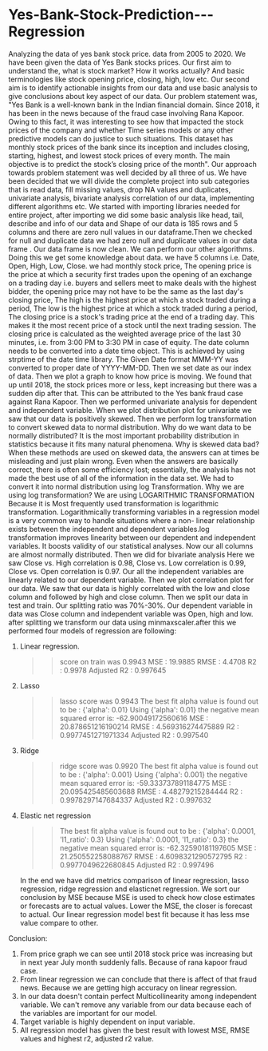 # Yes-Bank-Stock-Prediction---Regression
Analyzing the data of yes bank stock price. data from 2005 to 2020.
We have been given the data of Yes Bank stocks prices. Our first aim to understand the, what is stock market? How it works actually? And basic terminologies like stock opening price, closing, high, low etc. Our second aim is to identify actionable insights from our data and use basic analysis to give conclusions about key aspect of our data.
      Our problem statement was, "Yes Bank is a well-known bank in the Indian financial domain. Since 2018, it has been in the news because of the fraud case involving Rana Kapoor. Owing to this fact, it was interesting to see how that impacted the stock prices of the company and whether Time series models or any other predictive models can do justice to such situations. This dataset has monthly stock prices of the bank since its inception and includes closing, starting, highest, and lowest stock prices of every month. The main objective is to predict the stock’s closing price of the month".
      Our approach towards problem statement was well decided by all three of us. We have been decided that we will divide the complete project into sub categories  that is read data, fill missing  values, drop NA values and duplicates, univariate  analysis, bivariate  analysis  correlation of our data, implementing different algorithms etc.
     We started with importing libraries needed for entire project, after importing we 
did some basic analysis like head, tail, describe and info of our data and Shape of our data is 185 rows and 5 columns and there are zero null values in our dataframe.Then we checked for null and duplicate data we had zero null and duplicate values in our data frame . Our data frame is now clean. We can perform our other algorithms. Doing this we get some knowledge about data. we have 5 columns i.e. Date, Open, High, Low, Close. we had monthly stock price, The opening price is the price at which a security first trades upon the opening of an exchange on a trading day i.e. buyers and 
sellers meet to make deals with the highest bidder, the opening price may not have to be the same as the last day's closing price, The high is the highest price at which a stock traded during a period, The low is the highest price at which a stock traded during a period, The closing price is a stock's trading price at the end of a trading day. This makes it the most recent price of a stock until the next trading session. The closing price is calculated as the weighted average price of the last 30 minutes, i.e. from 3:00 PM to 3:30 PM in case of equity. 
     The date column needs to be converted into a date time object. This is achieved by using strptime of the date time library. The Given Date format MMM-YY was converted to proper date of YYYY-MM-DD. Then we set date as our index of data. Then we plot a graph to know how price is moving. We found that up until 2018, the stock prices more or less, kept increasing but there was a sudden dip after that. This can be attributed to the Yes bank fraud case against Rana Kapoor.
     Then we performed univariate analysis for dependent and independent variable. When we plot distribution plot for univariate we saw that our data is positively skewed. Then we perform log transformation to convert skewed data to normal distribution. Why do we want data to be normally distributed?
It is the most important probability distribution in statistics because it fits many natural phenomena. Why is skewed data bad? When these methods are used on skewed data, the answers can at times be misleading and just plain wrong. Even when the answers are basically correct, there is often some efficiency lost; essentially, the analysis has not made the best use of all of the information in the data set. We had to convert it into normal distribution using log Transformation. Why we are using log transformation? We are using LOGARITHMIC TRANSFORMATION Because it is Most frequently used transformation is logarithmic transformation. Logarithmically transforming variables in a regression model is a very common way to handle situations where a non- linear relationship exists between the independent and dependent variables.log transformation improves linearity between our dependent and independent variables. It boosts validity of our statistical analyses. Now our all columns are almost normally distributed. Then we did for bivariate analysis Here we saw Close vs. High correlation is 0.98, Close vs. Low correlation is 0.99, Close vs. Open correlation is 0.97. Our all the independent variables are linearly related to our dependent variable. Then we plot correlation plot for our data. We saw that our data is highly correlated with the low and close column and followed by high and close column.
    Then we split our data in test and train. Our splitting ratio was 70%-30%. Our dependent variable in data was Close column and independent variable was
Open, high and low. after splitting we transform our data using minmaxscaler.after this we performed four models of regression are 
following:
1) Linear regression.
   >>score on train was 0.9943
   >>MSE : 19.9885 
   >>RMSE : 4.4708
   >>R2 : 0.9978 
   >>Adjusted R2 :  0.997645
2) Lasso 
   >>lasso score was 0.9943
   >>The best fit alpha value is found out to be : {'alpha': 0.01}
     Using  {'alpha': 0.01}  the negative mean squared error is:  -62.90049172560616
   >>MSE : 20.878651216190214
   >>RMSE : 4.569316274475889
   >>R2 : 0.9977451271971334
   >>Adjusted R2 :  0.997540
3) Ridge 
   >>ridge score was 0.9920
   >>The best fit alpha value is found out to be : {'alpha': 0.001}
     Using  {'alpha': 0.001}  the negative mean squared error is:  -59.333737891184775
   >>MSE : 20.095425485603688
   >>RMSE : 4.48279215284444
   >>R2 : 0.9978297147684337
   >>Adjusted R2 :  0.997632
4) Elastic net regression
   >>The best fit alpha value is found out to be : {'alpha': 0.0001, 'l1_ratio': 0.3}
     Using  {'alpha': 0.0001, 'l1_ratio': 0.3}  the negative mean squared error is: -62.32590181197605
   >>MSE : 21.250552258088767
   >>RMSE : 4.6098321290572795
   >>R2 : 0.9977049622680845
   >>Adjusted R2 :  0.997496

      In the end we have did metrics comparison of linear regression, lasso regression, ridge regression and elasticnet regression. We sort our conclusion by MSE because MSE is used to check how close estimates or forecasts are to actual values. Lower the MSE, the closer is forecast to actual. Our linear regression model best fit because it has less mse value compare to other.

 Conclusion:
1) From price graph we can see until 2018 stock price was increasing but in next year July month suddenly falls. Because of rana kapoor fraud case. 
2) From linear regression we can conclude that there is affect of that fraud news. Because we are getting high accuracy on linear regression.
3) In our data doesn't contain perfect Multicollinearity among independent variable. We can't remove any variable from our data because each of the variables are important for our model.
4) Target variable is highly dependent on input variable.
5) All regression model has given the best result with lowest MSE, RMSE values and highest r2, adjusted 
 r2 value. 
